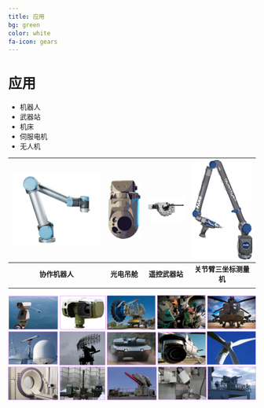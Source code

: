 ```yaml
---
title: 应用
bg: green
color: white
fa-icon: gears
---
```


# 应用

- 机器人
- 武器站
- 机床
- 伺服电机
- 无人机

| <img src="..\img\CollaborativeRobot.png" style="zoom:50%;" /> | <img src="..\img\eopod.png" style="zoom:23%;" /> | <img src="..\img\ws.png" style="zoom: 15%;" /> | <img src="..\img\3d_arm.png" style="zoom: 45%;" /> |
| :----------------------------------------------------------: | :----------------------------------------------: | :--------------------------------------------: | :------------------------------------------------: |
|                        **协作机器人**                        |                   **光电吊舱**                   |                 **遥控武器站**                 |               **关节臂三坐标测量机**               |
|                                                              |                                                  |                                                |                                                    |

<center>
<img src="..\img\image-20211013214820792.png" style="zoom:100%;" />
</center>




